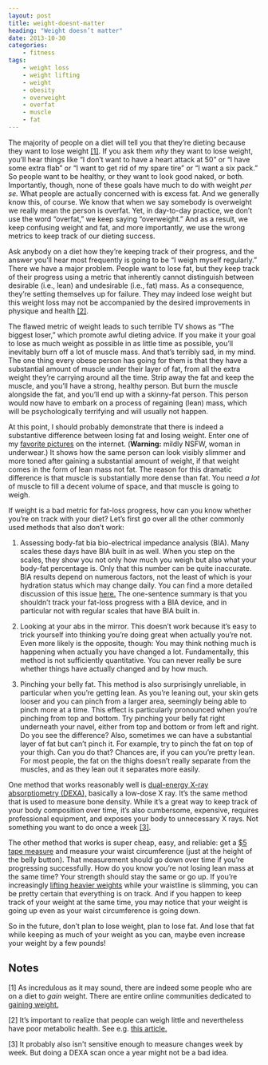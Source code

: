 ```yaml
---
layout: post
title: weight-doesnt-matter
heading: "Weight doesn’t matter"
date: 2013-10-30
categories: 
    - fitness
tags:
    - weight loss
    - weight lifting
    - weight
    - obesity
    - overweight
    - overfat
    - muscle
    - fat
---
```

The majority of people on a diet will tell you that they’re dieting because they want to lose weight [[1]](#note1). If you ask them *why* they want to lose weight, you’ll hear things like “I don’t want to have a heart attack at 50” or “I have some extra flab” or “I want to get rid of my spare tire” or “I want a six pack.” So people want to be healthy, or they want to look good naked, or both. Importantly, though, none of these goals have much to do with weight *per se.* What people are actually concerned with is excess fat. And we generally know this, of course. We know that when we say somebody is overweight we really mean the person is overfat. Yet, in day-to-day practice, we don’t use the word “overfat,” we keep saying “overweight.” And as a result, we keep confusing weight and fat, and more importantly, we use the wrong metrics to keep track of our dieting success.

<!--more-->

Ask anybody on a diet how they’re keeping track of their progress, and the answer you’ll hear most frequently is going to be “I weigh myself regularly.” There we have a major problem. People want to lose fat, but they keep track of their progress using a metric that inherently cannot distinguish between desirable (i.e., lean) and undesirable (i.e., fat) mass. As a consequence, they’re setting themselves up for failure. They may indeed lose weight but this weight loss may not be accompanied by the desired improvements in physique and health [[2]](#note2).

The flawed metric of weight leads to such terrible TV shows as “The biggest loser,” which promote awful dieting advice. If you make it your goal to lose as much weight as possible in as little time as possible, you’ll inevitably burn off a lot of muscle mass. And that’s terribly sad, in my mind. The one thing every obese person has going for them is that they have a substantial amount of muscle under their layer of fat, from all the extra weight they’re carrying around all the time. Strip away the fat and keep the muscle, and you’ll have a strong, healthy person. But burn the muscle alongside the fat, and you’ll end up with a skinny-fat person. This person would now have to embark on a process of regaining (lean) mass, which will be psychologically terrifying and will usually not happen.

At this point, I should probably demonstrate that there is indeed a substantive difference between losing fat and losing weight. Enter one of my [favorite pictures](http://crossfitnewengland.com/wp-content/uploads/2011/11/fat-vs-muscle.jpg) on the internet. (**Warning:** mildly NSFW, woman in underwear.) It shows how the same person can look visibly slimmer and more toned after gaining a substantial amount of weight, if that weight comes in the form of lean mass not fat. The reason for this dramatic difference is that muscle is substantially more dense than fat. You need *a lot* of muscle to fill a decent volume of space, and that muscle is going to weigh.

If weight is a bad metric for fat-loss progress, how can you know whether you’re on track with your diet? Let’s first go over all the other commonly used methods that also don’t work:

1. Assessing body-fat bia bio-electrical impedance analysis (BIA). Many scales these days have BIA built in as well. When you step on the scales, they show you not only how much you weigh but also what your body-fat percentage is. Only that this number can be quite inaccurate. BIA results depend on numerous factors, not the least of which is your hydration status which may change daily. You can find a more detailed discussion of this issue [here.](http://en.wikipedia.org/wiki/Bioelectrical_impedance_analysis) The one-sentence summary is that you shouldn’t track your fat-loss progress with a BIA device, and in particular not with regular scales that have BIA built in.

2. Looking at your abs in the mirror. This doesn’t work because it’s easy to trick yourself into thinking you’re doing great when actually you’re not. Even more likely is the opposite, though: You may think nothing much is happening when actually you have changed a lot. Fundamentally, this method is not sufficiently quantitative. You can never really be sure whether things have actually changed and by how much.

3. Pinching your belly fat. This method is also surprisingly unreliable, in particular when you’re getting lean. As you’re leaning out, your skin gets looser and you can pinch from a larger area, seemingly being able to pinch more at a time. This effect is particularly pronounced when you’re pinching from top and bottom. Try pinching your belly fat right underneath your navel, either from top and bottom or from left and right. Do you see the difference? Also, sometimes we can have a substantial layer of fat but can’t pinch it. For example, try to pinch the fat on top of your thigh. Can you do that? Chances are, if you can you’re pretty lean. For most people, the fat on the thighs doesn’t really separate from the muscles, and as they lean out it separates more easily.

One method that works reasonably well is [dual-energy X-ray absorptiometry (DEXA),](http://www.edb.utexas.edu/fit/bodycompfit.php) basically a low-dose X ray. It’s the same method that is used to measure bone density. While it’s a great way to keep track of your body composition over time, it’s also cumbersome, expensive, requires professional equipment, and exposes your body to unnecessary X rays. Not something you want to do once a week [[3]](#note3).

The other method that works is super cheap, easy, and reliable: get a [$5 tape measure](http://www.amazon.com/AccuFitness-MT05-MyoTape-Body-Measure/dp/B000G7YW7Y/) and measure your waist circumference (just at the height of the belly button). That measurement should go down over time if you’re progressing successfully. How do you know you’re not losing lean mass at the same time? Your strength should stay the same or go up. If you’re increasingly [lifting heavier weights](/blog/2013/10/1/why-i-lift-weights-and-so-should-you) while your waistline is slimming, you can be pretty certain that everything is on track. And if you happen to keep track of your weight at the same time, you may notice that your weight is going up even as your waist circumference is going down.

So in the future, don’t plan to lose weight, plan to lose fat. And lose that fat while keeping as much of your weight as you can, maybe even increase your weight by a few pounds!


## Notes

[1]<a id="note1"></a> As incredulous as it may sound, there are indeed some people who are on a diet to *gain* weight. There are entire online communities dedicated to [gaining weight.](http://www.reddit.com/r/gainit/wiki/index)

[2]<a id="note2"></a> It’s important to realize that people can weigh little and nevertheless have poor metabolic health. See e.g. [this article.](http://www.huffingtonpost.com/dr-mark-hyman/skinny-fat_b_1799797.html)

[3]<a id="note3"></a> It probably also isn't sensitive enough to measure changes week by week. But doing a DEXA scan once a year might not be a bad idea.
